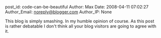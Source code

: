 post_id: code-can-be-beautiful
Author: Max
Date: 2008-04-11 07:02:27
Author_Email: noreply@blogger.com
Author_IP: None

This blog is simply smashing. In my humble opinion of course. As this post is
rather debatable I don't think all your blog visitors are going to agree with
it.
